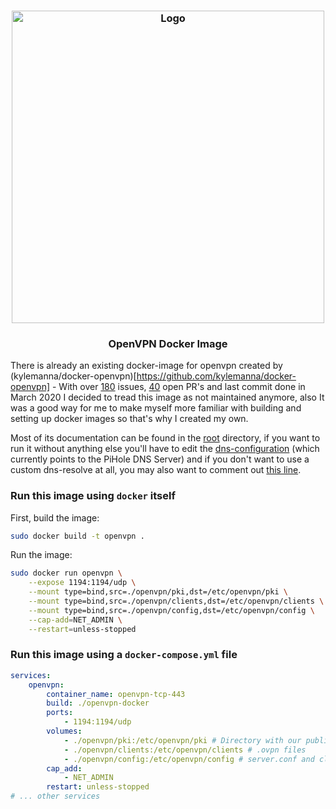 <h3 align="center">
    <img src="https://user-images.githubusercontent.com/30767528/91842261-0a27a600-ec54-11ea-9572-04c213f80374.png" alt="Logo" width="500">
</h3>

<h3 align="center">
    OpenVPN Docker Image
</h3>

There is already an existing docker-image for openvpn created by (kylemanna/docker-openvpn)[https://github.com/kylemanna/docker-openvpn] - With over [180](https://github.com/kylemanna/docker-openvpn/issues) issues,
[40](https://github.com/kylemanna/docker-openvpn/pulls) open PR's and last commit done in March 2020 I decided to tread this image as not maintained anymore, also It was a good way for me to make myself more familiar with building and setting up docker images so that's why I created my own.

Most of its documentation can be found in the [root](https://github.com/simonwep/openvpn-pihole) directory, if you want to run it without anything else you'll have to edit the [dns-configuration](https://github.com/simonwep/openvpn-pihole/blob/master/openvpn-docker/server.conf#L200) (which currently points to the PiHole DNS Server) and
if you don't want to use a custom dns-resolve at all, you may also want to comment out [this line](https://github.com/simonwep/openvpn-pihole/blob/master/openvpn-docker/server.conf#L192).


### Run this image using `docker` itself

First, build the image:
```sh
sudo docker build -t openvpn .
```

Run the image:
```sh
sudo docker run openvpn \
    --expose 1194:1194/udp \
    --mount type=bind,src=./openvpn/pki,dst=/etc/openvpn/pki \
    --mount type=bind,src=./openvpn/clients,dst=/etc/openvpn/clients \
    --mount type=bind,src=./openvpn/config,dst=/etc/openvpn/config \
    --cap-add=NET_ADMIN \
    --restart=unless-stopped
```

### Run this image using a `docker-compose.yml` file

```yaml
services:
    openvpn:
        container_name: openvpn-tcp-443
        build: ./openvpn-docker
        ports:
            - 1194:1194/udp
        volumes:
            - ./openvpn/pki:/etc/openvpn/pki # Directory with our public key infrastructure
            - ./openvpn/clients:/etc/openvpn/clients # .ovpn files
            - ./openvpn/config:/etc/openvpn/config # server.conf and client.conf should both be in there
        cap_add:
            - NET_ADMIN
        restart: unless-stopped
# ... other services
```
